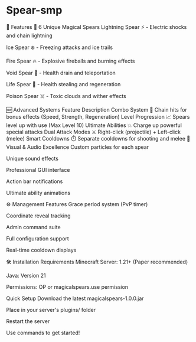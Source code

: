 # Spear-smp

🌟 Features
🏹 6 Unique Magical Spears
Lightning Spear ⚡ - Electric shocks and chain lightning

Ice Spear ❄️ - Freezing attacks and ice trails

Fire Spear 🔥 - Explosive fireballs and burning effects

Void Spear 🌌 - Health drain and teleportation

Life Spear 💖 - Health stealing and regeneration

Poison Spear ☠️ - Toxic clouds and wither effects

🆕 Advanced Systems
Feature	Description
Combo System 🎯	Chain hits for bonus effects (Speed, Strength, Regeneration)
Level Progression 📈	Spears level up with use (Max Level 10)
Ultimate Abilities 💥	Charge up powerful special attacks
Dual Attack Modes ⚔️	Right-click (projectile) + Left-click (melee)
Smart Cooldowns ⏱️	Separate cooldowns for shooting and melee
🎨 Visual & Audio Excellence
Custom particles for each spear

Unique sound effects

Professional GUI interface

Action bar notifications

Ultimate ability animations

⚙️ Management Features
Grace period system (PvP timer)

Coordinate reveal tracking

Admin command suite

Full configuration support

Real-time cooldown displays

🛠️ Installation
Requirements
Minecraft Server: 1.21+ (Paper recommended)

Java: Version 21

Permissions: OP or magicalspears.use permission

Quick Setup
Download the latest magicalspears-1.0.0.jar

Place in your server's plugins/ folder

Restart the server

Use commands to get started!
